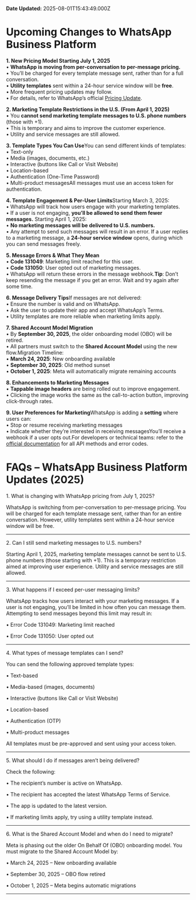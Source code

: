 **Date Updated:** 2025-08-01T15:43:49.000Z

# Upcoming Changes to WhatsApp Business Platform

  
**1\. New Pricing Model Starting July 1, 2025**  
• **WhatsApp is moving from per-conversation to per-message pricing.**  
• You’ll be charged for every template message sent, rather than for a full conversation.  
• **Utility templates** sent within a 24-hour service window will be **free**.  
• More frequent pricing updates may follow.  
• For details, refer to WhatsApp’s official [Pricing Update](https://developers.facebook.com/docs/whatsapp/pricing/).

  
**2\. Marketing Template Restrictions in the U.S. (From April 1, 2025)**  
• You **cannot send marketing template messages to U.S. phone numbers** (those with +1).  
• This is temporary and aims to improve the customer experience.  
• Utility and service messages are still allowed.

  
**3\. Template Types You Can Use**You can send different kinds of templates:  
• Text-only  
• Media (images, documents, etc.)  
• Interactive (buttons like Call or Visit Website)  
• Location-based  
• Authentication (One-Time Password)  
• Multi-product messagesAll messages must use an access token for authentication.

  
**4\. Template Engagement & Per-User Limits**Starting March 3, 2025:  
• WhatsApp will track how users engage with your marketing templates.  
• If a user is not engaging, **you’ll be allowed to send them fewer messages.** Starting April 1, 2025:  
• **No marketing messages will be delivered to U.S. numbers.**  
• Any attempt to send such messages will result in an error. If a user replies to a marketing message, a **24-hour service window** opens, during which you can send messages freely.

  
**5\. Message Errors & What They Mean**  
• **Code 131049**: Marketing limit reached for this user.  
• **Code 131050**: User opted out of marketing messages.  
• WhatsApp will return these errors in the message webhook.**Tip**: Don’t keep resending the message if you get an error. Wait and try again after some time.

  
**6\. Message Delivery Tips**If messages are not delivered:  
• Ensure the number is valid and on WhatsApp.  
• Ask the user to update their app and accept WhatsApp’s Terms.  
• Utility templates are more reliable when marketing limits apply.

  
**7\. Shared Account Model Migration**  
• By **September 30, 2025**, the older onboarding model (OBO) will be retired.  
• All partners must switch to the **Shared Account Model** using the new flow.Migration Timeline:  
• **March 24, 2025**: New onboarding available  
• **September 30, 2025**: Old method sunset  
• **October 1, 2025**: Meta will automatically migrate remaining accounts

  
**8\. Enhancements to Marketing Messages**  
• **Tappable image headers** are being rolled out to improve engagement.  
• Clicking the image works the same as the call-to-action button, improving click-through rates.

  
**9\. User Preferences for Marketing**WhatsApp is adding a **setting** where users can:  
• Stop or resume receiving marketing messages  
• Indicate whether they’re interested in receiving messagesYou’ll receive a webhook if a user opts out.For developers or technical teams: refer to the [official documentation](https://developers.facebook.com/docs/whatsapp) for all API methods and error codes.

  
# FAQs – WhatsApp Business Platform Updates (2025)

  
1\. What is changing with WhatsApp pricing from July 1, 2025?

WhatsApp is switching from per-conversation to per-message pricing. You will be charged for each template message sent, rather than for an entire conversation. However, utility templates sent within a 24-hour service window will be free.

---

2\. Can I still send marketing messages to U.S. numbers?

Starting April 1, 2025, marketing template messages cannot be sent to U.S. phone numbers (those starting with +1). This is a temporary restriction aimed at improving user experience. Utility and service messages are still allowed.

---

3\. What happens if I exceed per-user messaging limits?

WhatsApp tracks how users interact with your marketing messages. If a user is not engaging, you’ll be limited in how often you can message them. Attempting to send messages beyond this limit may result in:

 • Error Code 131049: Marketing limit reached

 • Error Code 131050: User opted out

---

4\. What types of message templates can I send?

You can send the following approved template types:

 • Text-based

 • Media-based (images, documents)

 • Interactive (buttons like Call or Visit Website)

 • Location-based

 • Authentication (OTP)

 • Multi-product messages

  
All templates must be pre-approved and sent using your access token.

---

5\. What should I do if messages aren’t being delivered?

Check the following:

 • The recipient’s number is active on WhatsApp.

 • The recipient has accepted the latest WhatsApp Terms of Service.

 • The app is updated to the latest version.

 • If marketing limits apply, try using a utility template instead.

---

6\. What is the Shared Account Model and when do I need to migrate?

Meta is phasing out the older On Behalf Of (OBO) onboarding model. You must migrate to the Shared Account Model by:

 • March 24, 2025 – New onboarding available

 • September 30, 2025 – OBO flow retired

 • October 1, 2025 – Meta begins automatic migrations

---